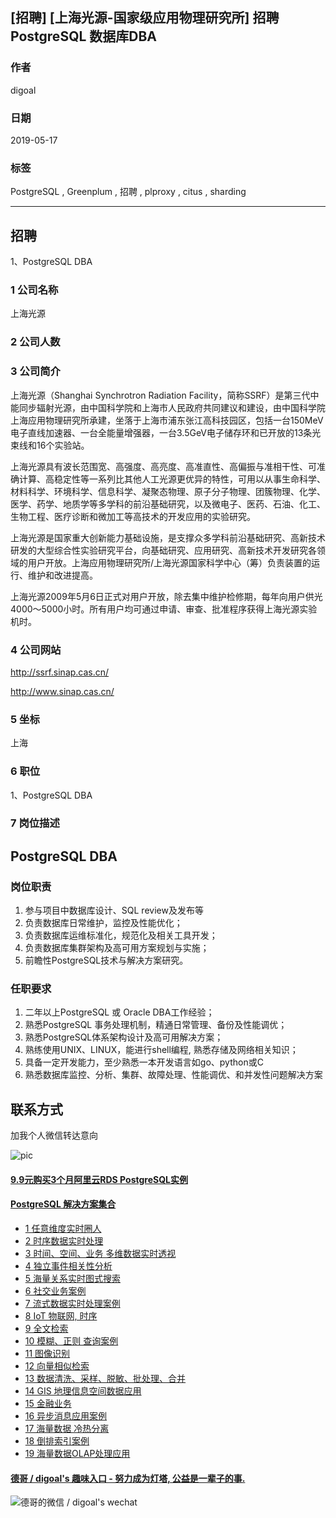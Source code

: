 ## [招聘] [上海光源-国家级应用物理研究所] 招聘PostgreSQL 数据库DBA     
               
### 作者               
digoal              
              
### 日期              
2019-05-17              
              
### 标签              
PostgreSQL , Greenplum , 招聘 , plproxy , citus , sharding             
              
----              
              
## 招聘              
1、PostgreSQL DBA 
               
### 1 公司名称            
上海光源 
    
### 2 公司人数            
            
### 3 公司简介   
上海光源（Shanghai Synchrotron Radiation Facility，简称SSRF）是第三代中能同步辐射光源，由中国科学院和上海市人民政府共同建议和建设，由中国科学院上海应用物理研究所承建，坐落于上海市浦东张江高科技园区，包括一台150MeV电子直线加速器、一台全能量增强器，一台3.5GeV电子储存环和已开放的13条光束线和16个实验站。

上海光源具有波长范围宽、高强度、高亮度、高准直性、高偏振与准相干性、可准确计算、高稳定性等一系列比其他人工光源更优异的特性，可用以从事生命科学、材料科学、环境科学、信息科学、凝聚态物理、原子分子物理、团簇物理、化学、医学、药学、地质学等多学科的前沿基础研究，以及微电子、医药、石油、化工、生物工程、医疗诊断和微加工等高技术的开发应用的实验研究。

上海光源是国家重大创新能力基础设施，是支撑众多学科前沿基础研究、高新技术研发的大型综合性实验研究平台，向基础研究、应用研究、高新技术开发研究各领域的用户开放。上海应用物理研究所/上海光源国家科学中心（筹）负责装置的运行、维护和改进提高。

上海光源2009年5月6日正式对用户开放，除去集中维护检修期，每年向用户供光4000～5000小时。所有用户均可通过申请、审查、批准程序获得上海光源实验机时。
    
### 4 公司网站   
http://ssrf.sinap.cas.cn/  
  
http://www.sinap.cas.cn/  
             
### 5 坐标              
上海       
              
### 6 职位              
1、PostgreSQL DBA
              
### 7 岗位描述         
      
## PostgreSQL DBA

### 岗位职责

1. 参与项目中数据库设计、SQL review及发布等
2. 负责数据库日常维护，监控及性能优化；
3. 负责数据库运维标准化，规范化及相关工具开发；
4. 负责数据库集群架构及高可用方案规划与实施；
5. 前瞻性PostgreSQL技术与解决方案研究。
  
### 任职要求  
  
1. 二年以上PostgreSQL 或 Oracle DBA工作经验；
2. 熟悉PostgreSQL 事务处理机制，精通日常管理、备份及性能调优；
3. 熟悉PostgreSQL体系架构设计及高可用解决方案；
4. 熟练使用UNIX、LINUX，能进行shell编程, 熟悉存储及网络相关知识；
5. 具备一定开发能力，至少熟悉一本开发语言如go、python或C
5. 熟悉数据库监控、分析、集群、故障处理、性能调优、和并发性问题解决方案
  
## 联系方式 
加我个人微信转达意向      
  
![pic](../pic/digoal_weixin.jpg) 
   
  
  
  
  
  
  
  
  
  
  
  
  
  
  
  
  
  
  
  
  
  
  
  
  
  
  
  
  
  
  
  
  
  
  
  
  
  
  
  
  
  
#### [9.9元购买3个月阿里云RDS PostgreSQL实例](https://www.aliyun.com/database/postgresqlactivity "57258f76c37864c6e6d23383d05714ea")
  
  
#### [PostgreSQL 解决方案集合](https://yq.aliyun.com/topic/118 "40cff096e9ed7122c512b35d8561d9c8")
- [1 任意维度实时圈人](https://yq.aliyun.com/topic/118 "40cff096e9ed7122c512b35d8561d9c8")
- [2 时序数据实时处理](https://yq.aliyun.com/topic/118 "40cff096e9ed7122c512b35d8561d9c8")
- [3 时间、空间、业务 多维数据实时透视](https://yq.aliyun.com/topic/118 "40cff096e9ed7122c512b35d8561d9c8")
- [4 独立事件相关性分析](https://yq.aliyun.com/topic/118 "40cff096e9ed7122c512b35d8561d9c8")
- [5 海量关系实时图式搜索](https://yq.aliyun.com/topic/118 "40cff096e9ed7122c512b35d8561d9c8")
- [6 社交业务案例](https://yq.aliyun.com/topic/118 "40cff096e9ed7122c512b35d8561d9c8")
- [7 流式数据实时处理案例](https://yq.aliyun.com/topic/118 "40cff096e9ed7122c512b35d8561d9c8")
- [8 IoT 物联网, 时序](https://yq.aliyun.com/topic/118 "40cff096e9ed7122c512b35d8561d9c8")
- [9 全文检索](https://yq.aliyun.com/topic/118 "40cff096e9ed7122c512b35d8561d9c8")
- [10 模糊、正则 查询案例](https://yq.aliyun.com/topic/118 "40cff096e9ed7122c512b35d8561d9c8")
- [11 图像识别](https://yq.aliyun.com/topic/118 "40cff096e9ed7122c512b35d8561d9c8")
- [12 向量相似检索](https://yq.aliyun.com/topic/118 "40cff096e9ed7122c512b35d8561d9c8")
- [13 数据清洗、采样、脱敏、批处理、合并](https://yq.aliyun.com/topic/118 "40cff096e9ed7122c512b35d8561d9c8")
- [14 GIS 地理信息空间数据应用](https://yq.aliyun.com/topic/118 "40cff096e9ed7122c512b35d8561d9c8")
- [15 金融业务](https://yq.aliyun.com/topic/118 "40cff096e9ed7122c512b35d8561d9c8")
- [16 异步消息应用案例](https://yq.aliyun.com/topic/118 "40cff096e9ed7122c512b35d8561d9c8")
- [17 海量数据 冷热分离](https://yq.aliyun.com/topic/118 "40cff096e9ed7122c512b35d8561d9c8")
- [18 倒排索引案例](https://yq.aliyun.com/topic/118 "40cff096e9ed7122c512b35d8561d9c8")
- [19 海量数据OLAP处理应用](https://yq.aliyun.com/topic/118 "40cff096e9ed7122c512b35d8561d9c8")
  
  
#### [德哥 / digoal's 趣味入口 - 努力成为灯塔, 公益是一辈子的事.](https://github.com/digoal/blog/blob/master/README.md "22709685feb7cab07d30f30387f0a9ae")
  
  
![德哥的微信 / digoal's wechat](../pic/digoal_weixin.jpg "f7ad92eeba24523fd47a6e1a0e691b59")
  
